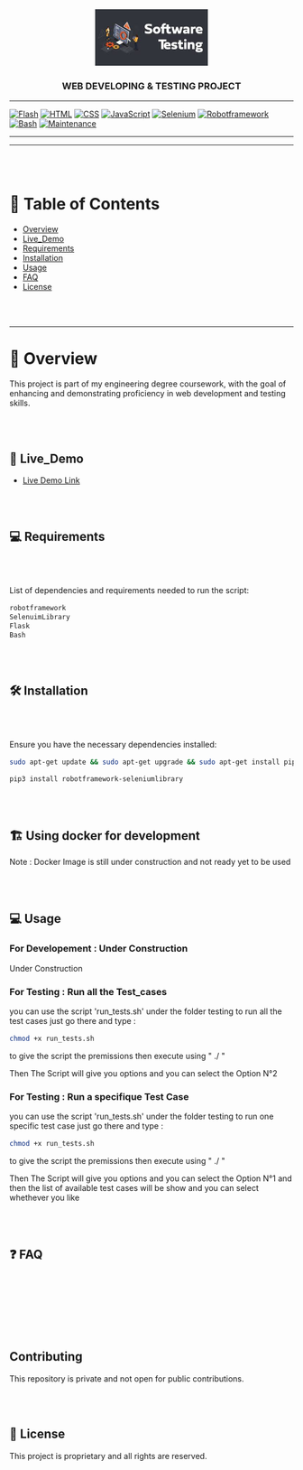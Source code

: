 <!-- This was Created By Oumayma Guizeni  -->
<!-- Date : fev 23 2024 -->

<div align="center">
  <img src="/src/image1.jpeg" alt="My website" width="200" height="100" >

  <br/>

  <h3><b>WEB DEVELOPING & TESTING PROJECT</b></h3>

</div>


---

[![Flash](https://img.shields.io/badge/Flash-%23FF0000.svg?style=flat&logo=Adobe%20Flash&logoColor=white)](https://www.adobe.com/products/flashplayer.html)
[![HTML](https://img.shields.io/badge/HTML-%23E34F26.svg?style=flat&logo=html5&logoColor=white)](https://developer.mozilla.org/en-US/docs/Web/HTML)
[![CSS](https://img.shields.io/badge/CSS-%231572B6.svg?style=flat&logo=css3&logoColor=white)](https://developer.mozilla.org/en-US/docs/Web/CSS)
[![JavaScript](https://img.shields.io/badge/JavaScript-%23F7DF1E.svg?style=flat&logo=javascript&logoColor=black)](https://developer.mozilla.org/en-US/docs/Web/JavaScript)
[![Selenium](https://img.shields.io/badge/Selenium-%2300724B.svg?style=flat&logo=selenium&logoColor=white)](https://www.selenium.dev/)
[![Robotframework](https://img.shields.io/badge/Robotframework-%2363AF69.svg?style=flat&logo=robot-framework&logoColor=white)](https://robotframework.org/)
[![Bash](https://img.shields.io/badge/Bash-%23121011.svg?style=flat&logo=gnu-bash&logoColor=white)](https://www.gnu.org/software/bash/)
[![Maintenance](https://img.shields.io/badge/Maintained%3F-yes-green.svg)](https://GitHub.com/Naereen/StrapDown.js/graphs/commit-activity)


---

---

<br>
<br>

# 📗 Table of Contents

- [Overview](#overview)
- [Live_Demo](#live_demo)
- [Requirements](#requirements)
- [Installation](#installation)
- [Usage](#usage)
- [FAQ](#faq)
- [License](#license)

<br>
<br>

---

# 📖  Overview <a name="overview"></a>

<p> This project is part of my engineering degree coursework, with the goal of enhancing and demonstrating proficiency in web development and testing skills. </p>

<br>
<br>

## 🚀 Live_Demo <a name="live_demo"></a>

- [Live Demo Link](link_here)

<br>
<br>


## 💻 Requirements <a name="requirements"></a>

<br>
<br>

List of dependencies and requirements needed to run the script:

    robotframework
    SelenuimLibrary 
    Flask
    Bash

<br>
<br>

## 🛠 Installation <a name="installation"></a>

<br>
<br>

Ensure you have the necessary dependencies installed:

```bash
sudo apt-get update && sudo apt-get upgrade && sudo apt-get install pip3 install robotframework
```

```bash
pip3 install robotframework-seleniumlibrary
```


<br>
<br>


## 🏗️ Using docker for development

<p> Note : Docker Image is still under construction and not ready yet to be used </p>

<br>
<br>

## 💻  Usage <a name="usage"></a>


### For Developement : Under Construction 

<p> Under Construction </p>


### For Testing : Run all the Test_cases 


you can use the script 'run_tests.sh' under the folder testing to run all the test cases 
just go there and type : 


```bash 
chmod +x run_tests.sh
```

to give the script the premissions then execute using " ./ "

Then The Script will give you options and you can select the Option N°2


### For Testing :  Run a specifique Test Case 

you can use the script 'run_tests.sh' under the folder testing to run one specific  test case 
just go there and type : 


```bash 
chmod +x run_tests.sh
```

to give the script the premissions then execute using " ./ "

Then The Script will give you options and you can select the Option N°1 and then the list of available test cases will be show and you can select whethever you like 


<br>
<br>


## ❓ FAQ  <a name="faq"></a>

<br>
<br>
<br>
<br>
<br>
<br>


## Contributing

This repository is private and not open for public contributions.

<br>
<br>


## 📝 License <a name="license"></a>

This project is proprietary and all rights are reserved.




